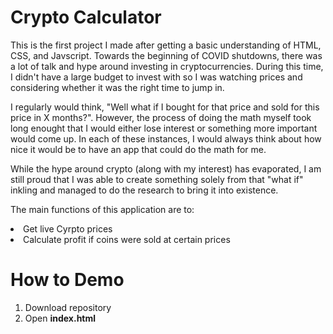 # Crypto Calculator
This is the first project I made after getting a basic understanding of HTML, CSS, and Javscript. Towards the beginning of COVID shutdowns, there was a lot of talk and hype around investing in cryptocurrencies. During this time, I didn't have a large budget to invest with so I was watching prices and considering whether it was the right time to jump in.

I regularly would think, "Well what if I bought for that price and sold for this price in X months?". However, the process of doing the math myself took long enought that I would either lose interest or something more important would come up. In each of these instances, I would always think about how nice it would be to have an app that could do the math for me.

While the hype around crypto (along with my interest) has evaporated, I am still proud that I was able to create something solely from that "what if" inkling and managed to do the research to bring it into existence.

The main functions of this application are to:
<li>Get live Cyrpto prices</li>
<li>Calculate profit if coins were sold at certain prices</li>

# How to Demo
<ol>
<li>Download repository</li>
<li>Open <strong>index.html</strong></li>
</ol>
